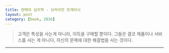 ```yaml
---
title: 판매의 심리학 - 브라이언 트레이시
layout: post
category: [book, 2016]
--- 
```


> 고객은 특성을 사는게 아니라, 이득을 구매할 뿐이다.
> 그들은 결코 제품이나 서비스를 사는 게 아니다, 자신의 문제에 대한 해결법을 사는 것이다.




---
